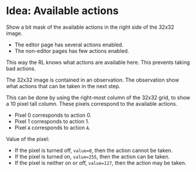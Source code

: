 # Idea: Available actions

Show a bit mask of the available actions in the right side of the 32x32 image.
- The editor page has several actions enabled.
- The non-editor pages has few actions enabled.

This way the RL knows what actions are available here. This prevents taking bad actions.

The 32x32 image is contained in an observation. The observation show what actions that can be taken in the next step.

This can be done by using the right-most column of the 32x32 grid, to show a 10 pixel tall column.
These pixels correspond to the available actions.
- Pixel 0 corresponds to action 0.
- Pixel 1 corresponds to action 1.
- Pixel `A` corresponds to action `A`.

Value of the pixel:
- If the pixel is turned off, `value=0`, then the action cannot be taken.
- If the pixel is turned on, `value=255`, then the action can be taken.
- If the pixel is neither on or off, `value=127`, then the action may be taken.
